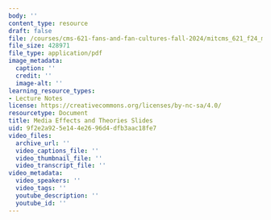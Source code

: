 ```yaml
---
body: ''
content_type: resource
draft: false
file: /courses/cms-621-fans-and-fan-cultures-fall-2024/mitcms_621_f24_media.pdf
file_size: 428971
file_type: application/pdf
image_metadata:
  caption: ''
  credit: ''
  image-alt: ''
learning_resource_types:
- Lecture Notes
license: https://creativecommons.org/licenses/by-nc-sa/4.0/
resourcetype: Document
title: Media Effects and Theories Slides
uid: 9f2e2a92-5e14-4e26-96d4-dfb3aac18fe7
video_files:
  archive_url: ''
  video_captions_file: ''
  video_thumbnail_file: ''
  video_transcript_file: ''
video_metadata:
  video_speakers: ''
  video_tags: ''
  youtube_description: ''
  youtube_id: ''
---
```

